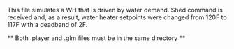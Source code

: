 This file simulates a WH that is driven by water demand. Shed command is received and, as a result, water heater setpoints were changed from 120F to 117F with a deadband of 2F.

** Both .player and .glm files must be in the same directory **
